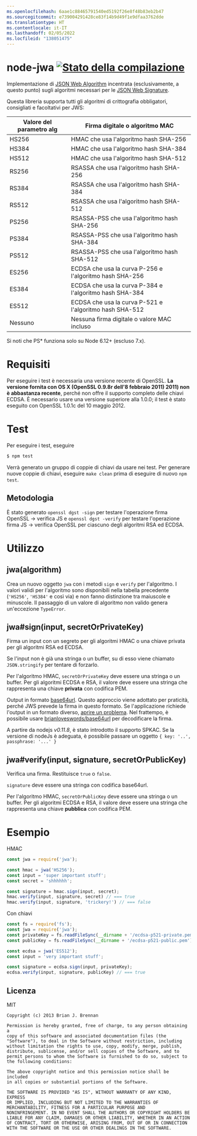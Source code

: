 ```yaml
---
ms.openlocfilehash: 6aae1c88465791540ed5192f26e8f48b83eb2b47
ms.sourcegitcommit: e739004291428ce83f14b9d49f1e9dfaa3762dde
ms.translationtype: HT
ms.contentlocale: it-IT
ms.lasthandoff: 02/05/2022
ms.locfileid: "138051475"
---
```

# <a name="node-jwa-build-statushttpstravis-ciorgbrianloveswordsnode-jwa"></a>node-jwa [![Stato della compilazione](https://travis-ci.org/brianloveswords/node-jwa.svg?branch=master)](https://travis-ci.org/brianloveswords/node-jwa)

Implementazione di [JSON Web Algorithm](http://tools.ietf.org/id/draft-ietf-jose-json-web-algorithms-08.html) incentrata (esclusivamente, a questo punto) sugli algoritmi necessari per le [JSON Web Signature](http://self-issued.info/docs/draft-ietf-jose-json-web-signature.html).

Questa libreria supporta tutti gli algoritmi di crittografia obbligatori, consigliati e facoltativi per JWS:

Valore del parametro alg | Firma digitale o algoritmo MAC
----------------|----------------------------
HS256 | HMAC che usa l'algoritmo hash SHA-256
HS384 | HMAC che usa l'algoritmo hash SHA-384
HS512 | HMAC che usa l'algoritmo hash SHA-512
RS256 | RSASSA che usa l'algoritmo hash SHA-256
RS384 | RSASSA che usa l'algoritmo hash SHA-384
RS512 | RSASSA che usa l'algoritmo hash SHA-512
PS256 | RSASSA-PSS che usa l'algoritmo hash SHA-256
PS384 | RSASSA-PSS che usa l'algoritmo hash SHA-384
PS512 | RSASSA-PSS che usa l'algoritmo hash SHA-512
ES256 | ECDSA che usa la curva P-256 e l'algoritmo hash SHA-256
ES384 | ECDSA che usa la curva P-384 e l'algoritmo hash SHA-384
ES512 | ECDSA che usa la curva P-521 e l'algoritmo hash SHA-512
Nessuno | Nessuna firma digitale o valore MAC incluso

Si noti che PS* funziona solo su Node 6.12+ (escluso 7.x).

# <a name="requirements"></a>Requisiti

Per eseguire i test è necessaria una versione recente di OpenSSL. **La versione fornita con OS X (OpenSSL 0.9.8r dell'8 febbraio 2011)
2011) non è abbastanza recente**, perché non offre il supporto completo delle chiavi ECDSA. È necessario usare una versione superiore alla 1.0.0; il test è stato eseguito con OpenSSL 1.0.1c del 10 maggio 2012.

# <a name="testing"></a>Test

Per eseguire i test, eseguire

```bash
$ npm test
```

Verrà generato un gruppo di coppie di chiavi da usare nei test. Per generare nuove coppie di chiavi, eseguire `make clean` prima di eseguire di nuovo `npm test`.

## <a name="methodology"></a>Metodologia

È stato generato `openssl dgst -sign` per testare l'operazione firma OpenSSL → verifica JS e `openssl dgst -verify` per testare l'operazione firma JS → verifica OpenSSL per ciascuno degli algoritmi RSA ed ECDSA.

# <a name="usage"></a>Utilizzo

## <a name="jwaalgorithm"></a>jwa(algorithm)

Crea un nuovo oggetto `jwa` con i metodi `sign` e `verify` per l'algoritmo. I valori validi per l'algoritmo sono disponibili nella tabella precedente (`'HS256'`, `'HS384'` e così via) e non fanno distinzione tra maiuscole e minuscole. Il passaggio di un valore di algoritmo non valido genera un'eccezione `TypeError`.


## <a name="jwasigninput-secretorprivatekey"></a>jwa#sign(input, secretOrPrivateKey)

Firma un input con un segreto per gli algoritmi HMAC o una chiave privata per gli algoritmi RSA ed ECDSA.

Se l'input non è già una stringa o un buffer, su di esso viene chiamato `JSON.stringify` per tentare di forzarlo.

Per l'algoritmo HMAC, `secretOrPrivateKey` deve essere una stringa o un buffer. Per gli algoritmi ECDSA e RSA, il valore deve essere una stringa che rappresenta una chiave **privata** con codifica PEM.

Output in formato [base64url](http://en.wikipedia.org/wiki/Base64#URL_applications). Questo approccio viene adottato per praticità, perché JWS prevede la firma in questo formato. Se l'applicazione richiede l'output in un formato diverso, [aprire un problema](https://github.com/brianloveswords/node-jwa/issues). Nel frattempo, è possibile usare [brianloveswords/base64url](https://github.com/brianloveswords/base64url) per decodificare la firma.

A partire da nodejs *v0.11.8*, è stato introdotto il supporto SPKAC. Se la versione di nodeJs è adeguata, è possibile passare un oggetto `{ key: '..', passphrase: '...' }`


## <a name="jwaverifyinput-signature-secretorpublickey"></a>jwa#verify(input, signature, secretOrPublicKey)

Verifica una firma. Restituisce `true` o `false`.

`signature` deve essere una stringa con codifica base64url.

Per l'algoritmo HMAC, `secretOrPublicKey` deve essere una stringa o un buffer. Per gli algoritmi ECDSA e RSA, il valore deve essere una stringa che rappresenta una chiave **pubblica** con codifica PEM.


# <a name="example"></a>Esempio

HMAC
```js
const jwa = require('jwa');

const hmac = jwa('HS256');
const input = 'super important stuff';
const secret = 'shhhhhh';

const signature = hmac.sign(input, secret);
hmac.verify(input, signature, secret) // === true
hmac.verify(input, signature, 'trickery!') // === false
```

Con chiavi
```js
const fs = require('fs');
const jwa = require('jwa');
const privateKey = fs.readFileSync(__dirname + '/ecdsa-p521-private.pem');
const publicKey = fs.readFileSync(__dirname + '/ecdsa-p521-public.pem');

const ecdsa = jwa('ES512');
const input = 'very important stuff';

const signature = ecdsa.sign(input, privateKey);
ecdsa.verify(input, signature, publicKey) // === true
```
## <a name="license"></a>Licenza

MIT

```
Copyright (c) 2013 Brian J. Brennan

Permission is hereby granted, free of charge, to any person obtaining a
copy of this software and associated documentation files (the
"Software"), to deal in the Software without restriction, including
without limitation the rights to use, copy, modify, merge, publish,
distribute, sublicense, and/or sell copies of the Software, and to
permit persons to whom the Software is furnished to do so, subject to
the following conditions:

The above copyright notice and this permission notice shall be included
in all copies or substantial portions of the Software.

THE SOFTWARE IS PROVIDED "AS IS", WITHOUT WARRANTY OF ANY KIND, EXPRESS
OR IMPLIED, INCLUDING BUT NOT LIMITED TO THE WARRANTIES OF
MERCHANTABILITY, FITNESS FOR A PARTICULAR PURPOSE AND
NONINFRINGEMENT. IN NO EVENT SHALL THE AUTHORS OR COPYRIGHT HOLDERS BE
LIABLE FOR ANY CLAIM, DAMAGES OR OTHER LIABILITY, WHETHER IN AN ACTION
OF CONTRACT, TORT OR OTHERWISE, ARISING FROM, OUT OF OR IN CONNECTION
WITH THE SOFTWARE OR THE USE OR OTHER DEALINGS IN THE SOFTWARE.
```
